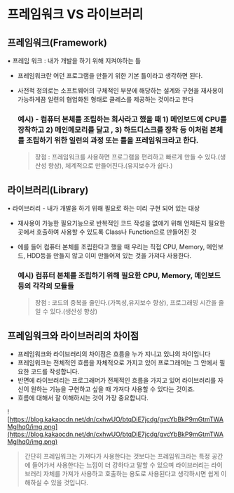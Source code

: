 # 프레임워크 VS 라이브러리

## 프레임워크(Framework)

• 프레임 워크 : 내가 개발을 하기 위해 지켜야하는 틀

- 프레임워크란 어던 프로그램을 만들기 위한 기본 틀이라고 생각하면 된다.

- 사전적 정의로는 소프트웨어의 구체적인 부분에 해당하는 설계와 구현을 재사용이 가능하게끔 일련의 협업화된 형태로 클레스를 제공하는 것이라고 한다

  ### **예시) - 컴퓨터 본체를 조립하는 회사라고 했을 때 1) 메인보드에 CPU를 장착하고 2) 메인메모리를 달고 , 3) 하드디스크를 장착 등 이처럼 본체를 조립하기 위한 일련의 과정 또는 틀을 프레임워크라고 한다.**

  > 장점 : 프레임워크를 사용하면 프로그램을 편리하고 빠르게 만들 수 있다.(생산성 향상), 체계적으로 만들어진다.(유지보수가 쉽다.)

## 라이브러리(Library)

• 라이브러리 - 내가 개발을 하기 위해 필요로 하는 미리 구현 되어 있는 대상

- 재사용이 가능한 필요기능으로 반복적인 코드 작성을 없애기 위해 언제든지 필요한 곳에서 호출하여 사용할 수 있도록 Class나 Function으로 만들어진 것

- 에를 들어 컴퓨터 본체를 조립한다고 했을 때 우리는 직접 CPU, Memory, 메인보드, HDD등을 만들지 않고 이미 만들어져 있는 것을 가져다 사용한다.

  ### **예시) 컴퓨터 본체를 조립하기 위해 필요한 CPU, Memory, 메인보드 등의 각각의 모듈들**

  > 장점 : 코드의 중복을 줄인다.(가독성,유지보수 향상), 프로그래밍 시간을 줄일 수 있다.(생산성 향상)

## 프레임워크와 라이브러리의 차이점

- 프레임워크와 라이브러리의 차이점은 흐름을 누가 지니고 있냐의 차이입니다
- 프레임워크는 전체적인 흐름을 자체적으로 가지고 있어 프로그래머는 그 안에서 필요한 코드를 작성합니다.
- 반면에 라이브러리는 프로그래머가 전체적인 흐름을 가지고 있어 라이브러리를 자신이 원하는 기능을 구현하고 싶을 때 가져다 사용할 수 있다는 것이죠.
- 흐름에 대해서 잘 이해하시는 것이 가장 중요합니다.

![https://blog.kakaocdn.net/dn/cxhwUO/btqDiE7jcdg/gvcYbBkP9mGtmTWAMgIhq0/img.png](https://blog.kakaocdn.net/dn/cxhwUO/btqDiE7jcdg/gvcYbBkP9mGtmTWAMgIhq0/img.png)

> 간단히 프레임워크는 가져다가 사용한다는 것보다는 프레임워크라는 특정 공간에 들어가서 사용한다는 느낌이 더 강하다고 말할 수 있으며 라이브러리는 라이브러리 자체를 가져가 사용하고 호출하는 용도로 사용된다고 생각하시면 쉽게 이해하실 수 있을 것입니다.